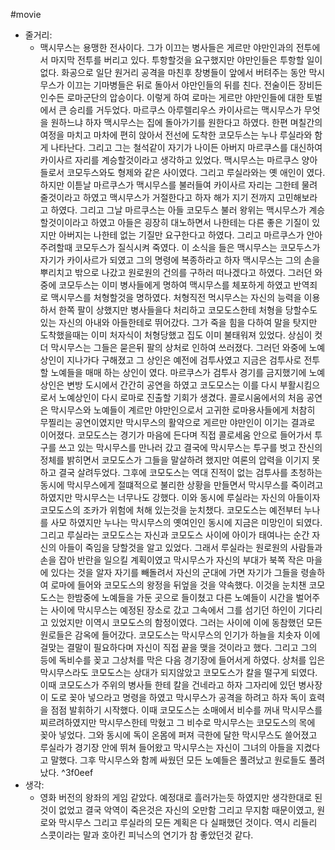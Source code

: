 #movie 
- 줄거리:
    - 맥시무스는 용맹한 전사이다. 그가 이끄는 병사들은 게르만 야만인과의 전투에서 마지막 전투를 버리고 있다. 투항할것을 요구했지만 야만인들은 투항할 일이 없다. 화공으로 일단 원거리 공격을 마친후 창병들이 앞에서 버텨주는 동안 막시무스가 이끄는 기마병들은 뒤로 돌아서 야만인들의 뒤를 친다. 전술이든 장비든 인수든 로마군단의 압승이다. 이렇게 하여 로마는 게르만 야만인들에 대한 토벌에서 큰 승리를 거두었다. 마르쿠스 아루렐리우스 카이사르는 맥시무스가 무엇을 원하느냐 하자 맥시무스는 집에 돌아가기를 원한다고 하였다. 한편 며칠간의 여정을 마치고 마차에 편히 앉아서 전선에 도착한 코모두스는 누나 루실라와 함게 나타난다. 그리고 그는 철석같이 자기가 나이든 아버지 마르쿠스를 대신하여 카이사르 자리를 계승할것이라고 생각하고 있었다. 맥시무스는 마르쿠스 양아들로서 코모두스와도 형제와 같은 사이였다. 그리고 루실라와는 옛 애인이 였다. 하지만 이튿날 마르쿠스가 맥시무스를 불러들여 카이사르 자리는 그한테 물려줄것이라고 하였고 맥시무스가 거절한다고 하자 해가 지기 전까지 고민해보라고 하였다. 그리고 그날 마르쿠스는 아들 코모두스 불러 왕위는 맥시무스가 계승할것이이라고 하였고 아들은 굉장히 대노하면서 나한테는 다른 좋은 기질이 있지만 아버지는 나한테 없는 기질만 요구한다고 하였다. 그리고 마르쿠스가 안아주려할때 코모두스가 질식시켜 죽였다. 이 소식을 들은 맥시무스는 코모두스가 자기가 카이사르가 되였고 그의 명령에 복종하라고 하자 맥시무스는 그의 손을 뿌리치고 밖으로 나갔고 원로원의 건의를 구하러 떠나겠다고 하였다. 그러던 와중에 코모두스는 이미 병사들에게 명하여 맥시무스를 체포하게 하였고 반역죄로 맥시무스를 처형할것을 명하였다. 처형직전 먹시무스는 자신의 능력을 이용하서 한쪽 팔이 상했지만 병사들을다 처리하고 코모도스한테 처형을 당할수도 있는 자신의 아내와 아들한테로 뛰어갔다. 그가 죽을 힘을 다하여 말을 탓지만 도착했을때는 이미 처자식이 처형당했고 집도 이미 불태워져 있었다. 상심이 컷더 막시무스는 그들은 묻은뒤 팔의 상처로 인하여 쓰러졌다. 그러던 와중에 노예상인이 지나가다 구해졌고 그 상인은 예전에 검투사였고 지금은 검투사로 전투할 노예들을 매매 하는 상인이 였다. 마르쿠스가 검투사 경기를 금지했기에 노예 상인은 변방 도시에서 간간히 공연을 하였고 코도모스는 이를 다시 부활시킴으로서 노예상인이 다시 로마로 진출할 기회가 생겼다. 콜로시움에서의 처음 공연은 막시무스와 노예들이 계르만 야만인으로서 고귀한 로마용사들에게 처참히 무찔리는 공연이였지만 막시무스의 활약으로 게르만 야만인이 이기는 결과로 이어졌다. 코모도스는 경기가 마음에 든다며 직접 콜로세움 안으로 들어가서 투구를 쓰고 있는 막시무스를 만나러 갔고 결국에 막시무스는 투구를 벗고 잔신의 정체를 밝히면서 코모도스가 그들을 말살하려 했지만 여론의 압력을 이기지 못하고 결국 살려두었다. 그후에 코모도스는 역대 진적이 없는 검투사를 초청하는동시에 막시무스에게 절떄적으로 불리한 상황을 만들면서 막시무스를 죽이려고 하였지만 막시무스는 너무나도 강했다. 이와 동시에 루실라는 자신의 아들이자 코모도스의 조카가 위험에 처해 있는것을 눈치챘다. 코모도스는 예전부터 누나를 사모 하였지만 누나는 막시무스의 옛여인인 동시에 지금은 미망인이 되였다. 그리고 루실라는 코모도스는 자신과 코모도스 사이에 아이가 태여나는 순간 자신의 아들이 죽임을 당할것을 알고 있었다. 그래서 루실라는 원로원의 사람들과 손을 잡아 반란을 일으킬 계획이였고 막시무스가 자신의 부대가 북쪽 작은 마을에 있다는 것을 알자 자기를 빼돌려서 자신의 군대에 가면 자기가 그들을 령솔하여 로마에 들어와 코모도스의 왕정을 뒤엎을 것을 약속했다. 이것을 눈치챈 코모도스는 한밤중에 노예들을 가둔 곳으로 들이쳤고 다른 노예들이 시간을 벌어주는 사이에 막시무스는 예정된 장소로 갔고 그속에서 그를 섬기던 하인이 기다리고 있었지만 이역시 코모도스의 함정이였다. 그러는 사이에 이에 동참했던 모든 원로들은 감옥에 들어갔다. 코모도스는 막시무스의 인기가 하늘을 치솟자 이에 걸맞는 결말이 필요하다며 자신이 직접 끝을 맺을 것이라고 했다. 그리고 그의 등에 독비수를 꽂고 그상처를 막은 다음 경기장에 들어서게 하였다. 상처를 입은 막시무스라도 코모도스는 상대가 되지않았고 코모도스가 칼을 떨구게 되였다. 이때 코모도스가 주위의 병사들 한테 칼을 건네라고 하자 그자리에 있던 병사장이 도로 꽂아 넣으라고 명령을 하였고 막시무스가 공격을 하려고 하자 독이 효력을 점점 발휘하기 시작했다. 이때 코모도스는 소매에서 비수를 꺼내 막시무스를 찌르려하였지만 막시무스한테 막혔고 그 비수로 막시무스는 코모도스의 목에 꽂아 넣었다. 그와 동시에 독이 온몸에 퍼져 극한에 달한 막시무스도 쓸어졌고 루실라가 경기장 안에 뛰쳐 들어왔고 막시무스는 자신이 그녀의 아들을 지켰다고 말했다. 그후 막시무스와 함께 싸웠던 모든 노예들은 풀려났고 원로들도 풀려났다. ^3f0eef
- 생각:
    - 영화 버전의 왕좌의 게임 같았다. 예정대로 흘러가는듯 하였지만 생각한대로 된것이 없었고 결국 악역이 죽은것은 자신의 오만함 그리고 무지함 때문이였고, 원로와 막시무스 그리고 루실라의 모든 계획은 다 실패했던 것이다. 역시 리들리 스콧이라는 말과 호아킨 피닉스의 연기가 참 좋았던것 같다.
